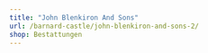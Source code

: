 ```yaml
---
title: "John Blenkiron And Sons"
url: /barnard-castle/john-blenkiron-and-sons-2/
shop: Bestattungen
---
```

